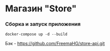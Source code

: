 # Магазин "Store"

### Сборка и запуск приложения
```
docker-compose up -d --build
```

Бэк - https://github.com/FreemaHG/store-api.git
